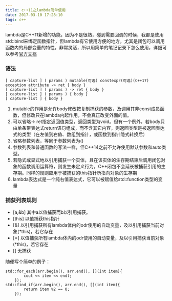 ```yaml
---
title: c++11之lambda简单使用
date: 2017-03-10 17:28:10
tags: c++
---
```


lambda是C++11新增的功能，因为不是很熟，碰到需要回调的时候，我都是使用std::bind来绑定函数指针，但lambda有它使用方便的地方，尤其是闭包可以调用函数内的局部变量的特性，非常灵活，所以用简单的笔记记录下怎么使用，详细可以参考[官方文档](http://zh.cppreference.com/w/cpp/language/lambda)

### 语法

```
[ capture-list ] ( params ) mutable(可选) constexpr(可选)(C++17) exception attribute -> ret { body }
[ capture-list ] ( params ) -> ret { body }
[ capture-list ] ( params ) { body }
[ capture-list ] { body }
```
1. mutable的作用是允许body修改按复制捕获的参数，及调用其非const成员函数，但修改只在lambda内起作用，不会真正改变外面的值。
2. 可以省略-> ret指定返回值类型，返回类型为void。但有一个例外，若body只由单条带表达式return语句组成，而不含其它内容，则返回类型是被返回表达式的类型（在左值到右值、数组到指针，或函数到指针隐式转换后）
3. 省略参数列表，等同于参数列表为()
4. 参数列表和普通函数的写法一样，但C++14之前不允许使用默认参数和auto类型。
5. 若隐式或显式地以引用捕获一个实体，且在该实体的生存期结束后调用闭包对象的函数调用运算符，则发生未定义行为。C++闭包不会延长被捕获引用的生存期。同样的规则应用于被捕获的this指针所指向对象的生存期
6. lambda表达式是一个纯右值表达式，它可以被赋值给std::function类型的变量

### 捕获列表规则

- [a,&b] 其中a以值捕获而b以引用捕获。
- [this] 以值捕获this指针
- [&] 以引用捕获所有lambda体内的odr使用的自动变量，及以引用捕获当前对象(*this)，若它存在
- [=] 以值捕获所有lambda体内的odr使用的自动变量，及以引用捕获当前对象(*this)，若它存在
- [] 无捕获

随便写个简单的例子：

```
std::for_each(arr.begin(), arr.end(), [](int item){
        cout << item << endl;
    });
std::find_if(arr.begin(), arr.end(), [](int item){
        return item %2 == 0;
    });
```
